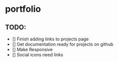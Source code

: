 # portfolio


## TODO:

- [] Finish adding links to projects page
- [] Get documentation ready for projects on github
- [] Make Responsive
- [] Social icons need links

